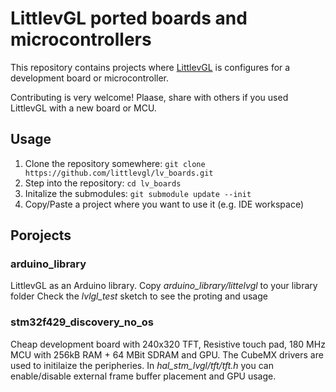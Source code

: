 # LittlevGL ported boards and microcontrollers

This repository contains projects where [LittlevGL](http://gl.littlev.hu) is configures for a development board or microcontroller. 

Contributing is very welcome! Plaase, share with others if you used LittlevGL with a new board or MCU.

## Usage
1. Clone the repository somewhere: `git clone https://github.com/littlevgl/lv_boards.git`
2. Step into the repository: `cd lv_boards`
3. Initalize the submodules: `git submodule update --init`
4. Copy/Paste a project where you want to use it (e.g. IDE workspace)

## Porojects

### arduino_library
LittlevGL as an Arduino library. 
Copy *arduino_library/littelvgl* to your library folder
Check the *lvlgl_test* sketch to see the proting and usage

### stm32f429_discovery_no_os
Cheap development board with 240x320 TFT, Resistive touch pad, 180 MHz MCU with 256kB RAM + 64 MBit SDRAM and GPU.
The CubeMX drivers are used to initilaize the peripheries. In *hal_stm_lvgl/tft/tft.h* you can enable/disable external frame buffer placement and GPU usage.
